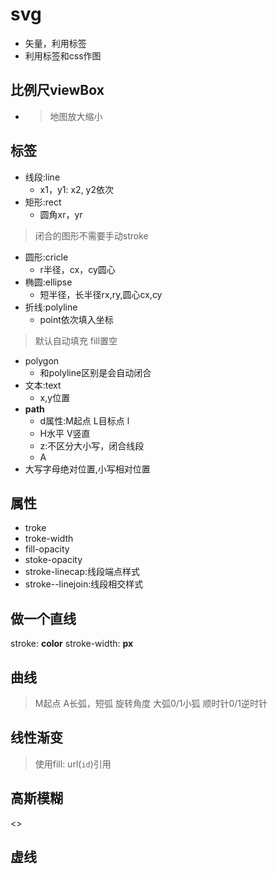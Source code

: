 # svg
- 矢量，利用标签
- 利用标签和css作图
## 比例尺viewBox
- > 地图放大缩小
## 标签
- 线段:line
  - x1，y1: x2, y2依次 
- 矩形:rect
  - 圆角xr，yr
> 闭合的图形不需要手动stroke
- 圆形:cricle
  - r半径，cx，cy圆心
- 椭圆:ellipse
  - 短半径，长半径rx,ry,圆心cx,cy
- 折线:polyline
	- point依次填入坐标
> 默认自动填充 fill置空   
- polygon
  - 和polyline区别是会自动闭合
- 文本:text
  - x,y位置
- **path**
  - d属性:M起点 L目标点 l
  - H水平 V竖直
  - z:不区分大小写，闭合线段
  - A
- 大写字母绝对位置,小写相对位置
## 属性
- troke
- troke-width
- fill-opacity
- stoke-opacity
- stroke-linecap:线段端点样式
- stroke--linejoin:线段相交样式
## 做一个直线
stroke: **color**
stroke-width: **px**
## 曲线
> M起点 A长弧，短弧 旋转角度 大弧0/1小狐  顺时针0/1逆时针
## 线性渐变
<defs>
	<linearGradient 
		x1,y1
		x2,y2
	>
		<stop offset="" style-color></stop>
		<stop offset="" style-color></stop>
	</linearGradient>
<defs>

> 使用fill: url(```id```)引用

## 高斯模糊
<defs>
	<></>
<defs>

## 虚线